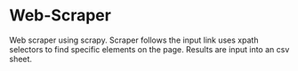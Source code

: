 # Web-Scraper

Web scraper using scrapy.
Scraper follows the input link uses xpath selectors to find specific elements on the page.
Results are input into an csv sheet.
